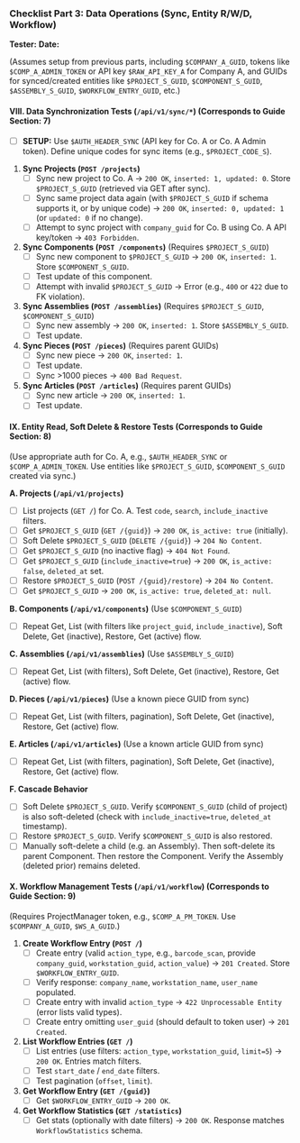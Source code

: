 ### Checklist Part 3: Data Operations (Sync, Entity R/W/D, Workflow)

**Tester:**
**Date:**

(Assumes setup from previous parts, including `$COMPANY_A_GUID`, tokens like `$COMP_A_ADMIN_TOKEN` or API key `$RAW_API_KEY_A` for Company A, and GUIDs for synced/created entities like `$PROJECT_S_GUID`, `$COMPONENT_S_GUID`, `$ASSEMBLY_S_GUID`, `$WORKFLOW_ENTRY_GUID`, etc.)

#### VIII. Data Synchronization Tests (`/api/v1/sync/*`) (Corresponds to Guide Section: 7)

-   [ ] **SETUP:** Use `$AUTH_HEADER_SYNC` (API key for Co. A or Co. A Admin token). Define unique codes for sync items (e.g., `$PROJECT_CODE_S`).

1.  **Sync Projects (`POST /projects`)**
    -   [ ] Sync new project to Co. A -> `200 OK`, `inserted: 1, updated: 0`. Store `$PROJECT_S_GUID` (retrieved via GET after sync).
    -   [ ] Sync same project data again (with `$PROJECT_S_GUID` if schema supports it, or by unique code) -> `200 OK`, `inserted: 0, updated: 1` (or `updated: 0` if no change).
    -   [ ] Attempt to sync project with `company_guid` for Co. B using Co. A API key/token -> `403 Forbidden`.
2.  **Sync Components (`POST /components`)** (Requires `$PROJECT_S_GUID`)
    -   [ ] Sync new component to `$PROJECT_S_GUID` -> `200 OK`, `inserted: 1`. Store `$COMPONENT_S_GUID`.
    -   [ ] Test update of this component.
    -   [ ] Attempt with invalid `$PROJECT_S_GUID` -> Error (e.g., `400` or `422` due to FK violation).
3.  **Sync Assemblies (`POST /assemblies`)** (Requires `$PROJECT_S_GUID`, `$COMPONENT_S_GUID`)
    -   [ ] Sync new assembly -> `200 OK`, `inserted: 1`. Store `$ASSEMBLY_S_GUID`.
    -   [ ] Test update.
4.  **Sync Pieces (`POST /pieces`)** (Requires parent GUIDs)
    -   [ ] Sync new piece -> `200 OK`, `inserted: 1`.
    -   [ ] Test update.
    -   [ ] Sync >1000 pieces -> `400 Bad Request`.
5.  **Sync Articles (`POST /articles`)** (Requires parent GUIDs)
    -   [ ] Sync new article -> `200 OK`, `inserted: 1`.
    -   [ ] Test update.

#### IX. Entity Read, Soft Delete & Restore Tests (Corresponds to Guide Section: 8)

(Use appropriate auth for Co. A, e.g., `$AUTH_HEADER_SYNC` or `$COMP_A_ADMIN_TOKEN`. Use entities like `$PROJECT_S_GUID`, `$COMPONENT_S_GUID` created via sync.)

**A. Projects (`/api/v1/projects`)**
-   [ ] List projects (`GET /`) for Co. A. Test `code`, `search`, `include_inactive` filters.
-   [ ] Get `$PROJECT_S_GUID` (`GET /{guid}`) -> `200 OK`, `is_active: true` (initially).
-   [ ] Soft Delete `$PROJECT_S_GUID` (`DELETE /{guid}`) -> `204 No Content`.
-   [ ] Get `$PROJECT_S_GUID` (no inactive flag) -> `404 Not Found`.
-   [ ] Get `$PROJECT_S_GUID` (`include_inactive=true`) -> `200 OK`, `is_active: false`, `deleted_at` set.
-   [ ] Restore `$PROJECT_S_GUID` (`POST /{guid}/restore`) -> `204 No Content`.
-   [ ] Get `$PROJECT_S_GUID` -> `200 OK`, `is_active: true`, `deleted_at: null`.

**B. Components (`/api/v1/components`)** (Use `$COMPONENT_S_GUID`)
-   [ ] Repeat Get, List (with filters like `project_guid`, `include_inactive`), Soft Delete, Get (inactive), Restore, Get (active) flow.

**C. Assemblies (`/api/v1/assemblies`)** (Use `$ASSEMBLY_S_GUID`)
-   [ ] Repeat Get, List (with filters), Soft Delete, Get (inactive), Restore, Get (active) flow.

**D. Pieces (`/api/v1/pieces`)** (Use a known piece GUID from sync)
-   [ ] Repeat Get, List (with filters, pagination), Soft Delete, Get (inactive), Restore, Get (active) flow.

**E. Articles (`/api/v1/articles`)** (Use a known article GUID from sync)
-   [ ] Repeat Get, List (with filters, pagination), Soft Delete, Get (inactive), Restore, Get (active) flow.

**F. Cascade Behavior**
-   [ ] Soft Delete `$PROJECT_S_GUID`. Verify `$COMPONENT_S_GUID` (child of project) is also soft-deleted (check with `include_inactive=true`, `deleted_at` timestamp).
-   [ ] Restore `$PROJECT_S_GUID`. Verify `$COMPONENT_S_GUID` is also restored.
-   [ ] Manually soft-delete a child (e.g. an Assembly). Then soft-delete its parent Component. Then restore the Component. Verify the Assembly (deleted prior) remains deleted.

#### X. Workflow Management Tests (`/api/v1/workflow`) (Corresponds to Guide Section: 9)

(Requires ProjectManager token, e.g., `$COMP_A_PM_TOKEN`. Use `$COMPANY_A_GUID`, `$WS_A_GUID`.)

1.  **Create Workflow Entry (`POST /`)**
    -   [ ] Create entry (valid `action_type`, e.g., `barcode_scan`, provide `company_guid`, `workstation_guid`, `action_value`) -> `201 Created`. Store `$WORKFLOW_ENTRY_GUID`.
    -   [ ] Verify response: `company_name`, `workstation_name`, `user_name` populated.
    -   [ ] Create entry with invalid `action_type` -> `422 Unprocessable Entity` (error lists valid types).
    -   [ ] Create entry omitting `user_guid` (should default to token user) -> `201 Created`.
2.  **List Workflow Entries (`GET /`)**
    -   [ ] List entries (use filters: `action_type`, `workstation_guid`, `limit=5`) -> `200 OK`. Entries match filters.
    -   [ ] Test `start_date` / `end_date` filters.
    -   [ ] Test pagination (`offset`, `limit`).
3.  **Get Workflow Entry (`GET /{guid}`)**
    -   [ ] Get `$WORKFLOW_ENTRY_GUID` -> `200 OK`.
4.  **Get Workflow Statistics (`GET /statistics`)**
    -   [ ] Get stats (optionally with date filters) -> `200 OK`. Response matches `WorkflowStatistics` schema. 